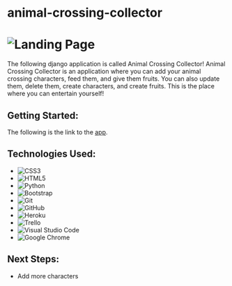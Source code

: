 # animal-crossing-collector
# ![Landing Page]()

The following django application is called Animal Crossing Collector! Animal Crossing Collector is an application where you can add your animal crossing characters, feed them, and give them fruits. You can also update them, delete them, create characters, and create fruits. This is the place where you can entertain yourself!

## Getting Started:
The following is the link to the [app](app).
## Technologies Used:
- ![CSS3](https://img.shields.io/badge/css3-%231572B6.svg?style=for-the-badge&logo=css3&logoColor=white)
- ![HTML5](https://img.shields.io/badge/html5-%23E34F26.svg?style=for-the-badge&logo=html5&logoColor=white)
- ![Python](https://img.shields.io/badge/Python-FFD43B?style=for-the-badge&logo=python&logoColor=blue)
- ![Bootstrap](https://img.shields.io/badge/bootstrap-%23563D7C.svg?style=for-the-badge&logo=bootstrap&logoColor=white)
- ![Git](https://img.shields.io/badge/git-%23F05033.svg?style=for-the-badge&logo=git&logoColor=white)
- ![GitHub](https://img.shields.io/badge/github-%23121011.svg?style=for-the-badge&logo=github&logoColor=white)
- ![Heroku](https://img.shields.io/badge/Heroku-430098?style=for-the-badge&logo=heroku&logoColor=white)
- ![Trello](https://img.shields.io/badge/Trello-%23026AA7.svg?style=for-the-badge&logo=Trello&logoColor=white)
- ![Visual Studio Code](https://img.shields.io/badge/Visual%20Studio%20Code-0078d7.svg?style=for-the-badge&logo=visual-studio-code&logoColor=white)
- ![Google Chrome](https://img.shields.io/badge/Google%20Chrome-4285F4?style=for-the-badge&logo=GoogleChrome&logoColor=white)


## Next Steps: 
- Add more characters